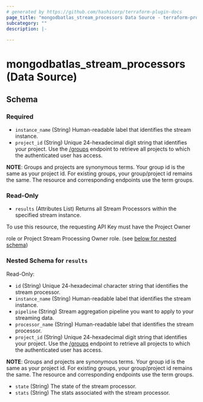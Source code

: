 ```yaml
---
# generated by https://github.com/hashicorp/terraform-plugin-docs
page_title: "mongodbatlas_stream_processors Data Source - terraform-provider-mongodbatlas"
subcategory: ""
description: |-
  
---
```


# mongodbatlas_stream_processors (Data Source)





<!-- schema generated by tfplugindocs -->
## Schema

### Required

- `instance_name` (String) Human-readable label that identifies the stream instance.
- `project_id` (String) Unique 24-hexadecimal digit string that identifies your project. Use the [/groups](#tag/Projects/operation/listProjects) endpoint to retrieve all projects to which the authenticated user has access.

**NOTE**: Groups and projects are synonymous terms. Your group id is the same as your project id. For existing groups, your group/project id remains the same. The resource and corresponding endpoints use the term groups.

### Read-Only

- `results` (Attributes List) Returns all Stream Processors within the specified stream instance.

To use this resource, the requesting API Key must have the Project Owner

role or Project Stream Processing Owner role. (see [below for nested schema](#nestedatt--results))

<a id="nestedatt--results"></a>
### Nested Schema for `results`

Read-Only:

- `id` (String) Unique 24-hexadecimal character string that identifies the stream processor.
- `instance_name` (String) Human-readable label that identifies the stream instance.
- `pipeline` (String) Stream aggregation pipeline you want to apply to your streaming data.
- `processor_name` (String) Human-readable label that identifies the stream processor.
- `project_id` (String) Unique 24-hexadecimal digit string that identifies your project. Use the [/groups](#tag/Projects/operation/listProjects) endpoint to retrieve all projects to which the authenticated user has access.

**NOTE**: Groups and projects are synonymous terms. Your group id is the same as your project id. For existing groups, your group/project id remains the same. The resource and corresponding endpoints use the term groups.
- `state` (String) The state of the stream processor.
- `stats` (String) The stats associated with the stream processor.
